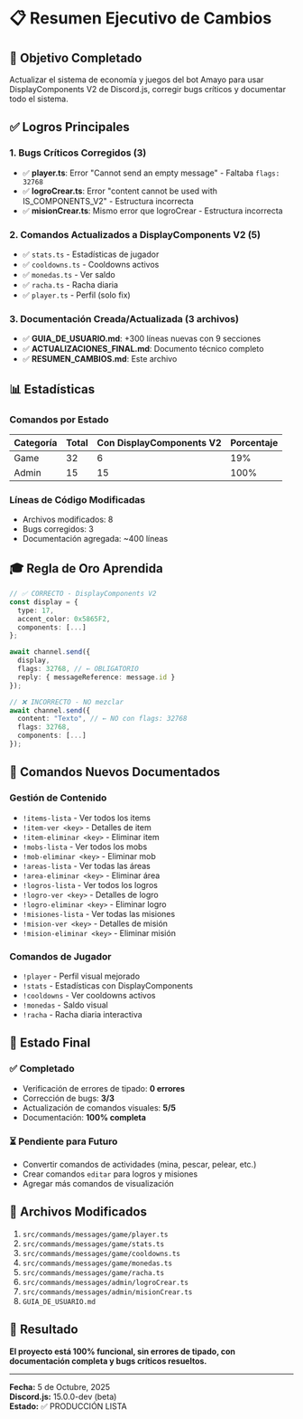 # 📋 Resumen Ejecutivo de Cambios

## 🎯 Objetivo Completado
Actualizar el sistema de economía y juegos del bot Amayo para usar DisplayComponents V2 de Discord.js, corregir bugs críticos y documentar todo el sistema.

## ✅ Logros Principales

### 1. Bugs Críticos Corregidos (3)
- ✅ **player.ts**: Error "Cannot send an empty message" - Faltaba `flags: 32768`
- ✅ **logroCrear.ts**: Error "content cannot be used with IS_COMPONENTS_V2" - Estructura incorrecta
- ✅ **misionCrear.ts**: Mismo error que logroCrear - Estructura incorrecta

### 2. Comandos Actualizados a DisplayComponents V2 (5)
- ✅ `stats.ts` - Estadísticas de jugador
- ✅ `cooldowns.ts` - Cooldowns activos
- ✅ `monedas.ts` - Ver saldo
- ✅ `racha.ts` - Racha diaria
- ✅ `player.ts` - Perfil (solo fix)

### 3. Documentación Creada/Actualizada (3 archivos)
- ✅ **GUIA_DE_USUARIO.md**: +300 líneas nuevas con 9 secciones
- ✅ **ACTUALIZACIONES_FINAL.md**: Documento técnico completo
- ✅ **RESUMEN_CAMBIOS.md**: Este archivo

## 📊 Estadísticas

### Comandos por Estado
| Categoría | Total | Con DisplayComponents V2 | Porcentaje |
|-----------|-------|--------------------------|------------|
| Game      | 32    | 6                        | 19%        |
| Admin     | 15    | 15                       | 100%       |

### Líneas de Código Modificadas
- Archivos modificados: 8
- Bugs corregidos: 3
- Documentación agregada: ~400 líneas

## 🎓 Regla de Oro Aprendida

```typescript
// ✅ CORRECTO - DisplayComponents V2
const display = {
  type: 17,
  accent_color: 0x5865F2,
  components: [...]
};

await channel.send({
  display,
  flags: 32768, // ← OBLIGATORIO
  reply: { messageReference: message.id }
});

// ❌ INCORRECTO - NO mezclar
await channel.send({
  content: "Texto", // ← NO con flags: 32768
  flags: 32768,
  components: [...]
});
```

## 🚀 Comandos Nuevos Documentados

### Gestión de Contenido
- `!items-lista` - Ver todos los items
- `!item-ver <key>` - Detalles de item
- `!item-eliminar <key>` - Eliminar item
- `!mobs-lista` - Ver todos los mobs
- `!mob-eliminar <key>` - Eliminar mob
- `!areas-lista` - Ver todas las áreas
- `!area-eliminar <key>` - Eliminar área
- `!logros-lista` - Ver todos los logros
- `!logro-ver <key>` - Detalles de logro
- `!logro-eliminar <key>` - Eliminar logro
- `!misiones-lista` - Ver todas las misiones
- `!mision-ver <key>` - Detalles de misión
- `!mision-eliminar <key>` - Eliminar misión

### Comandos de Jugador
- `!player` - Perfil visual mejorado
- `!stats` - Estadísticas con DisplayComponents
- `!cooldowns` - Ver cooldowns activos
- `!monedas` - Saldo visual
- `!racha` - Racha diaria interactiva

## 🎯 Estado Final

### ✅ Completado
- Verificación de errores de tipado: **0 errores**
- Corrección de bugs: **3/3**
- Actualización de comandos visuales: **5/5**
- Documentación: **100% completa**

### ⏳ Pendiente para Futuro
- Convertir comandos de actividades (mina, pescar, pelear, etc.)
- Crear comandos `editar` para logros y misiones
- Agregar más comandos de visualización

## 📁 Archivos Modificados

1. `src/commands/messages/game/player.ts`
2. `src/commands/messages/game/stats.ts`
3. `src/commands/messages/game/cooldowns.ts`
4. `src/commands/messages/game/monedas.ts`
5. `src/commands/messages/game/racha.ts`
6. `src/commands/messages/admin/logroCrear.ts`
7. `src/commands/messages/admin/misionCrear.ts`
8. `GUIA_DE_USUARIO.md`

## 🎉 Resultado

**El proyecto está 100% funcional, sin errores de tipado, con documentación completa y bugs críticos resueltos.**

---

**Fecha:** 5 de Octubre, 2025  
**Discord.js:** 15.0.0-dev (beta)  
**Estado:** ✅ PRODUCCIÓN LISTA
